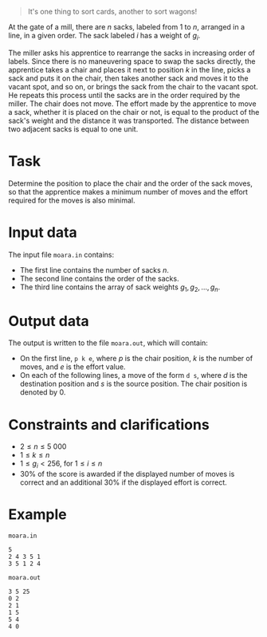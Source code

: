 > It's one thing to sort cards, another to sort wagons!

At the gate of a mill, there are $n$ sacks, labeled from $1$ to $n$, arranged in a line, in a given order. The sack labeled $i$ has a weight of $g_i$.

The miller asks his apprentice to rearrange the sacks in increasing order of labels. Since there is no maneuvering space to swap the sacks directly, the apprentice takes a chair and places it next to position $k$ in the line, picks a sack and puts it on the chair, then takes another sack and moves it to the vacant spot, and so on, or brings the sack from the chair to the vacant spot. He repeats this process until the sacks are in the order required by the miller. The chair does not move. The effort made by the apprentice to move a sack, whether it is placed on the chair or not, is equal to the product of the sack's weight and the distance it was transported. The distance between two adjacent sacks is equal to one unit.

# Task
Determine the position to place the chair and the order of the sack moves, so that the apprentice makes a minimum number of moves and the effort required for the moves is also minimal.

# Input data
The input file `moara.in` contains:
- The first line contains the number of sacks $n$.
- The second line contains the order of the sacks.
- The third line contains the array of sack weights $g_1, g_2, \dots, g_n$.

# Output data
The output is written to the file `moara.out`, which will contain:
- On the first line, `p k e`, where $p$ is the chair position, $k$ is the number of moves, and $e$ is the effort value.
- On each of the following lines, a move of the form `d s`, where $d$ is the destination position and $s$ is the source position. The chair position is denoted by $0$.

# Constraints and clarifications
- $2 \le n \le 5\ 000$
- $1 \le k \le n$
- $1 \le g_i < 256$, for $1 \le i \le n$
- $30\%$ of the score is awarded if the displayed number of moves is correct and an additional $30\%$ if the displayed effort is correct.

# Example
`moara.in`
```
5
2 4 3 5 1
3 5 1 2 4
```
`moara.out`
```
3 5 25
0 2
2 1
1 5
5 4
4 0
```